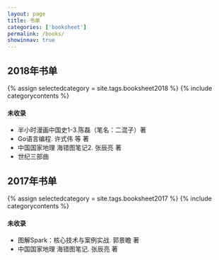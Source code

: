 ```yaml
---
layout: page
title: 书单
categories: ['booksheet']
permalink: /books/
showinnav: true
---
```


## 2018年书单

{% assign selectedcategory = site.tags.booksheet2018 %}
{% include categorycontents %}

#### 未收录

* 半小时漫画中国史1-3.陈磊（笔名：二混子）著
* Go语言编程. 许式伟 等 著
* 中国国家地理 海错图笔记2. 张辰亮 著
* 世纪三部曲

## 2017年书单

{% assign selectedcategory = site.tags.booksheet2017 %}
{% include categorycontents %}

#### 未收录

* 图解Spark：核心技术与案例实战. 郭景瞻 著
* 中国国家地理 海错图笔记. 张辰亮 著

